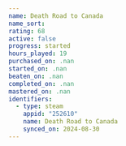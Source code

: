 ```yaml
---
name: Death Road to Canada
name_sort: 
rating: 68
active: false
progress: started
hours_played: 19
purchased_on: .nan
started_on: .nan
beaten_on: .nan
completed_on: .nan
mastered_on: .nan
identifiers:
  - type: steam
    appid: "252610"
    name: Death Road to Canada
    synced_on: 2024-08-30
---
```

